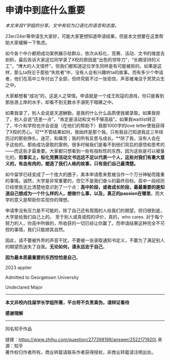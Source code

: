 # 申请中到底什么重要

_本文来自Y学姐的分享。文中有较为口语化的语言和态度。_



23er/24er等申请生大家好，可能大家更想知道申请结果。但是本文想要在这里帮助大家缓解一下焦虑。

如今各个中介都把成功案例展示给群众，依次从标化、竞赛、活动、文书的维度去剖析。最后告诉大家这位同学录了X校的原因是“出色的领导力”，“长期坚持的义工”，“博大的人文情怀”。但我们都知道这位学生同样是有可能被拒的。如果是这样，那么ta将沦于那些“失败者”中，没有人会有兴趣听ta的故事。而有多少个申请者，他们在高中三年付出了全部，但终究抵不过一张拒信，声音被淹没于冥冥众生之中。

大家都想看“成功”的，这是人之常情。申请就是一个成王败寇的游戏，你只能看到那些游上岸的水手，却看不到无数水手溺死于暗礁之中。

如果我录了，别人会说是天道酬勤，是我的什么什么品质使我被录取。如果我拒了，别人会说“还差一点”，“肯定是活动和文书不够高级”。如果我waitlist转正了，中介和学校也许会说是（在他们的帮助下）我那1000字的love letter使我获得了X校的芳心。可**不管结果如何，我始终是那个我。只有我自己知道我这三年经历过的那些挣扎，迷茫，和痛苦；我的所有反思与成长。**除了我，没有人会在乎这些的。那些成功录取的案例，很多时候我们是看不到他们背后的感悟和思考的——而这些才最重要。大家都只想看到一些有指标性的东西，因为这些是可以被量化的。**但事实上，标化竞赛活动文书远远不足以代表一个人，这些对我们有重大意义的，有血有肉的，塑造了我们人格的故事，只有我们自己最清楚。**

如今留学已经变成了一个庞大的圈子，美本申请愈来愈被当作一个万分神秘而隆重的事情。诚然，大学是非常重要的，但它不是我们奋斗的最终目标。高中一段经历已经使我无比清楚地意识到了一个点：**高中阶段，或者成长阶段，最最重要的是知道自己想成为一个什么样的人，想做什么事，以及，真正的passion在哪里**。而大学的意义是帮助你实现你的理想。

申请季没有压力是不可能的，除了自己还有周围的人给我们的期望。但归根到底，大学是给我们自己上的。 至于别人或真或假的评价，真的，who cares. 对于每个努力的人，你高中所做的，所收获的一切已经让你赢了。而申请结果这种完全不可控的事情，我们只能顺其自然。

因此，请不要被外界的声音干扰，不要被一张录取通知书定义，不要为了满足别人的期望而迷失了自我。**无论如何，请永远忠于自己**。

**因为最本质最重要的东西恰恰是自己**。





2023 applier&#x20;

Admitted to Georgetown University

Undeclared Major

***

**本文非校内往届学长学姐所著，平台将不负责真伪，请辩证看待**

**感谢理解**

***

同名知乎作品

链接：https://www.zhihu.com/question/277398198/answer/2522171920\
来源：知乎\
著作权归作者所有。商业转载请联系作者获得授权，非商业转载请注明出处。
